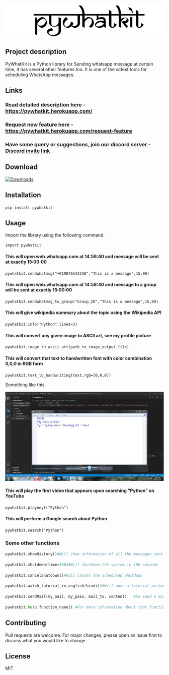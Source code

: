 ![alt text](https://github.com/Ankit404butfound/PyWhatKit/blob/master/Images/logo.png?raw=true)

## Project description

PyWhatKit is a Python library for Sending whatsapp message at certain time, it has several other features too.
It is one of the safest tools for scheduling WhatsApp messages.

##  Links

### Read detailed description here - https://pywhatkit.herokuapp.com/
### Request new feature here - https://pywhatkit.herokuapp.com/request-feature
### Have some query or suggestions, join our discord server - [Discord invite link](https://discord.gg/uwznv4jKgk)

## Download

[![Downloads](https://pepy.tech/badge/pywhatkit/month)](https://pepy.tech/project/pywhatkit/month)

## Installation

`pip install pywhatkit`

## Usage

Import the library using the following command.

`import pywhatkit`

#### This will open web.whatsapp.com at 14:59:40 and message will be sent at exactly 15:00:00

`pywhatkit.sendwhatmsg("+919876543210","This is a message",15,00)`

#### This will open web.whatsapp.com at 14:59:40 and message to a group will be sent at exactly 15:00:00

`pywhatkit.sendwhatmsg_to_group("Group_ID","This is a message",15,00)`

#### This will give wikipedia summary about the topic using the Wikipedia API

`pywhatkit.info("Python",lines=3)`

#### This will convert any given image to ASCII art, see my profile picture

`pywhatkit.image_to_ascii_art(path_to_image,output_file)`

#### This will convert that text to handwritten font with color combination 0,0,0 in RGB form

`pywhatkit.text_to_handwriting(text,rgb=[0,0,0])`

Something like this

![alt text](https://raw.githubusercontent.com/Ankit404butfound/PyWhatKit/master/Images/text_to_handwriting.PNG)

#### This will play the first video that appears upon searching "Python" on YouTube

`pywhatkit.playonyt("Python")`

#### This will perform a Google search about Python

`pywhatkit.search("Python")`

### Some other functions
```python
pywhatkit.showHistory()#Will show information of all the messages sent using this library

pywhatkit.shutdown(time=100)#Will shutdown the system in 100 seconds

pywhatkit.cancelShutdown()#Will cancel the scheduled shutdown

pywhatkit.watch_tutorial_in_english/hindi()#Will open a tutorial on how to use this library on YouTube in respective language

pywhatkit.sendMail(my_mail, my_pass, mail_to, content):  #to send a mail to anybody. 

pywhatkit.help.function_name() #For more information about that function

```
## Contributing
Pull requests are welcome. For major changes, please open an issue first to discuss what you would like to change.

## License
MIT
